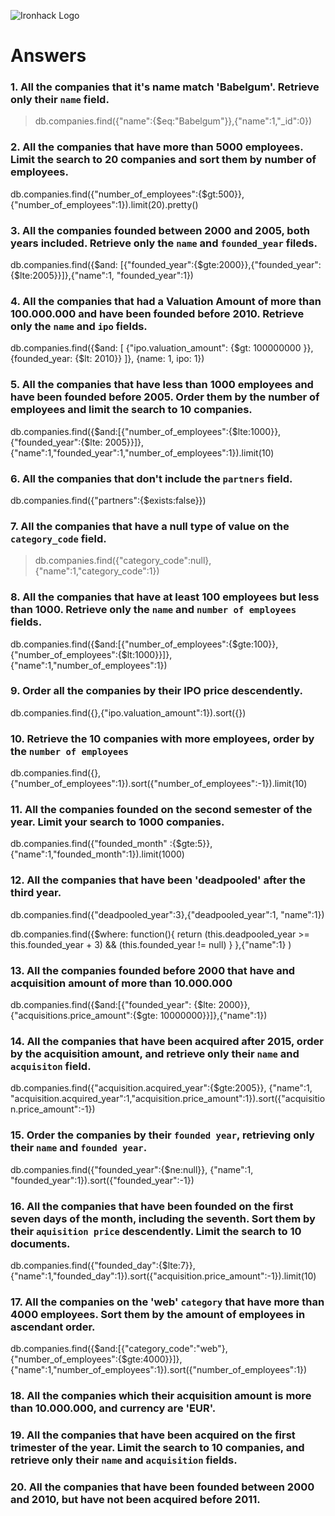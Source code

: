 ![Ironhack Logo](https://i.imgur.com/1QgrNNw.png)

# Answers

### 1. All the companies that it's name match 'Babelgum'. Retrieve only their `name` field.

<!-- Your Code Goes Here -->
> db.companies.find({"name":{$eq:"Babelgum"}},{"name":1,"_id":0})

### 2. All the companies that have more than 5000 employees. Limit the search to 20 companies and sort them by **number of employees**.

<!-- Your Code Goes Here -->
 db.companies.find({"number_of_employees":{$gt:500}},{"number_of_employees":1}).limit(20).pretty()

### 3. All the companies founded between 2000 and 2005, both years included. Retrieve only the `name` and `founded_year` fileds.

 db.companies.find({$and: [{"founded_year":{$gte:2000}},{"founded_year":{$lte:2005}}]},{"name":1, "founded_year":1})

<!-- Your Code Goes Here -->

### 4. All the companies that had a Valuation Amount of more than 100.000.000 and have been founded before 2010. Retrieve only the `name` and `ipo` fields.

<!-- Your Code Goes Here -->
db.companies.find({$and: [ {"ipo.valuation_amount": {$gt: 100000000 }}, {founded_year: {$lt: 2010}} ]}, {name: 1, ipo: 1})

### 5. All the companies that have less than 1000 employees and have been founded before 2005. Order them by the number of employees and limit the search to 10 companies.

<!-- Your Code Goes Here -->
db.companies.find({$and:[{"number_of_employees":{$lte:1000}},{"founded_year":{$lte: 2005}}]},{"name":1,"founded_year":1,"number_of_employees":1}).limit(10)

### 6. All the companies that don't include the `partners` field.

<!-- Your Code Goes Here -->
 db.companies.find({"partners":{$exists:false}})

### 7. All the companies that have a null type of value on the `category_code` field.

<!-- Your Code Goes Here -->
> db.companies.find({"category_code":null},{"name":1,"category_code":1})

### 8. All the companies that have at least 100 employees but less than 1000. Retrieve only the `name` and `number of employees` fields.

db.companies.find({$and:[{"number_of_employees":{$gte:100}}, {"number_of_employees":{$lt:1000}}]},{"name":1,"number_of_employees":1})

### 9. Order all the companies by their IPO price descendently.

db.companies.find({},{"ipo.valuation_amount":1}).sort({})
<!-- Your Code Goes Here -->

### 10. Retrieve the 10 companies with more employees, order by the `number of employees`
db.companies.find({},{"number_of_employees":1}).sort({"number_of_employees":-1}).limit(10)

<!-- Your Code Goes Here -->

### 11. All the companies founded on the second semester of the year. Limit your search to 1000 companies.

db.companies.find({"founded_month" :{$gte:5}},{"name":1,"founded_month":1}).limit(1000)



<!-- Your Code Goes Here -->

### 12. All the companies that have been 'deadpooled' after the third year.
<!-- deadpools_year = 3 -->
db.companies.find({"deadpooled_year":3},{"deadpooled_year":1, "name":1})
<!-- calculates and substracts -->
db.companies.find({$where: function(){ return (this.deadpooled_year >= this.founded_year + 3) && (this.founded_year != null) } },{"name":1} )
<!-- Your Code Goes Here -->

### 13. All the companies founded before 2000 that have and acquisition amount of more than 10.000.000
db.companies.find({$and:[{"founded_year": {$lte: 2000}}, {"acquisitions.price_amount":{$gte: 10000000}}]},{"name":1})


<!-- Your Code Goes Here -->

### 14. All the companies that have been acquired after 2015, order by the acquisition amount, and retrieve only their `name` and `acquisiton` field.

<!-- Your Code Goes Here -->
db.companies.find({"acquisition.acquired_year":{$gte:2005}}, {"name":1, "acquisition.acquired_year":1,"acquisition.price_amount":1}).sort({"acquisition.price_amount":-1})

### 15. Order the companies by their `founded year`, retrieving only their `name` and `founded year`.

db.companies.find({"founded_year":{$ne:null}}, {"name":1, "founded_year":1}).sort({"founded_year":-1})


<!-- Your Code Goes Here -->

### 16. All the companies that have been founded on the first seven days of the month, including the seventh. Sort them by their `aquisition price` descendently. Limit the search to 10 documents.

 db.companies.find({"founded_day":{$lte:7}},{"name":1,"founded_day":1}).sort({"acquisition.price_amount":-1}).limit(10)
<!-- Your Code Goes Here -->

### 17. All the companies on the 'web' `category` that have more than 4000 employees. Sort them by the amount of employees in ascendant order.
db.companies.find({$and:[{"category_code":"web"}, {"number_of_employees":{$gte:4000}}]},{"name":1,"number_of_employees":1}).sort({"number_of_employees":1})

<!-- Your Code Goes Here -->

### 18. All the companies which their acquisition amount is more than 10.000.000, and currency are 'EUR'.

<!-- Your Code Goes Here -->

### 19. All the companies that have been acquired on the first trimester of the year. Limit the search to 10 companies, and retrieve only their `name` and `acquisition` fields.

<!-- Your Code Goes Here -->

### 20. All the companies that have been founded between 2000 and 2010, but have not been acquired before 2011.

<!-- Your Code Goes Here -->
